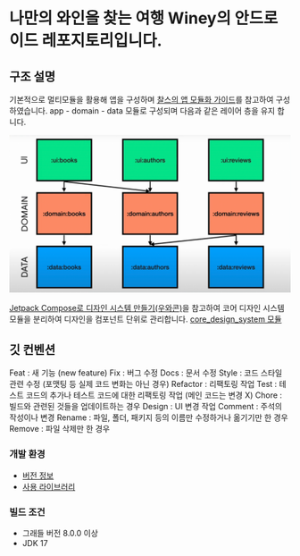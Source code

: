 # 나만의 와인을 찾는 여행 Winey의 안드로이드 레포지토리입니다.

## 구조 설명

기본적으로 멀티모듈을 활용해 앱을 구성하며
[찰스의 앱 모듈화 가이드](https://www.charlezz.com/?p=46545)를 참고하여 구성하였습니다.
app - domain - data 모듈로 구성되며 다음과 같은 레이어 층을 유지 합니다.

![img.png](images/multimodule.png)

[Jetpack Compose로 디자인 시스템 만들기(우와콘)](https://www.youtube.com/watch?v=O1yPOr7J3gY&t=2412s)을 참고하여 
코어 디자인 시스템 모듈을 분리하여 디자인을 컴포넌트 단위로 관리합니다.
[core_design_system 모듈](./core_design_system)

## 깃 컨벤션

Feat : 새 기능 (new feature)
Fix : 버그 수정
Docs : 문서 수정
Style : 코드 스타일 관련 수정 (포맷팅 등 실제 코드 변화는 아닌 경우)
Refactor : 리팩토링 작업
Test : 테스트 코드의 추가나 테스트 코드에 대한 리팩토링 작업 (메인 코드는 변경 X)
Chore : 빌드와 관련된 것들을 업데이트하는 경우
Design : UI 변경 작업
Comment : 주석의 작성이나 변경
Rename : 파일, 폴더, 패키지 등의 이름만 수정하거나 옮기기만 한 경우
Remove : 파일 삭제만 한 경우

### 개발 환경

* [버전 정보](./buildSrc/src/main/java/Versions.kt)
* [사용 라이브러리](./buildSrc/src/main/java/Dependency.kt)

### 빌드 조건

* 그래들 버전 8.0.0 이상
* JDK 17
